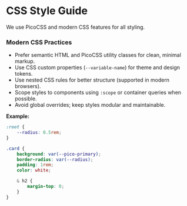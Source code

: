 # CSS Style Guide

We use PicoCSS and modern CSS features for all styling.

### Modern CSS Practices

- Prefer semantic HTML and PicoCSS utility classes for clean, minimal markup.
- Use CSS custom properties (`--variable-name`) for theme and design tokens.
- Use nested CSS rules for better structure (supported in modern browsers).
- Scope styles to components using `:scope` or container queries when possible.
- Avoid global overrides; keep styles modular and maintainable.

**Example:**

```css
:root {
	--radius: 0.5rem;
}

.card {
	background: var(--pico-primary);
	border-radius: var(--radius);
	padding: 1rem;
	color: white;

	& h2 {
		margin-top: 0;
	}
}
```
